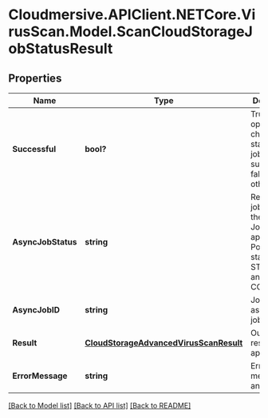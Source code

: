# Cloudmersive.APIClient.NETCore.VirusScan.Model.ScanCloudStorageJobStatusResult
## Properties

Name | Type | Description | Notes
------------ | ------------- | ------------- | -------------
**Successful** | **bool?** | Tru eif the operation to check the status of the job was successful, false otherwise | [optional] 
**AsyncJobStatus** | **string** | Returns the job status of the Async Job, if applicable.  Possible states are STARTED and COMPLETED | [optional] 
**AsyncJobID** | **string** | Job ID of the async batch job | [optional] 
**Result** | [**CloudStorageAdvancedVirusScanResult**](CloudStorageAdvancedVirusScanResult.md) | Output scan result, if applicable | [optional] 
**ErrorMessage** | **string** | Error message (if any) | [optional] 

[[Back to Model list]](../README.md#documentation-for-models) [[Back to API list]](../README.md#documentation-for-api-endpoints) [[Back to README]](../README.md)

